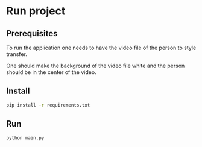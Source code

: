 # Run project

## Prerequisites
To run the application one needs to have the video file of the person to style transfer.

One should make the background of the video file white and the person should be in the center of the video.



## Install 
```bash	
pip install -r requirements.txt
```

## Run
```bash
python main.py
```


